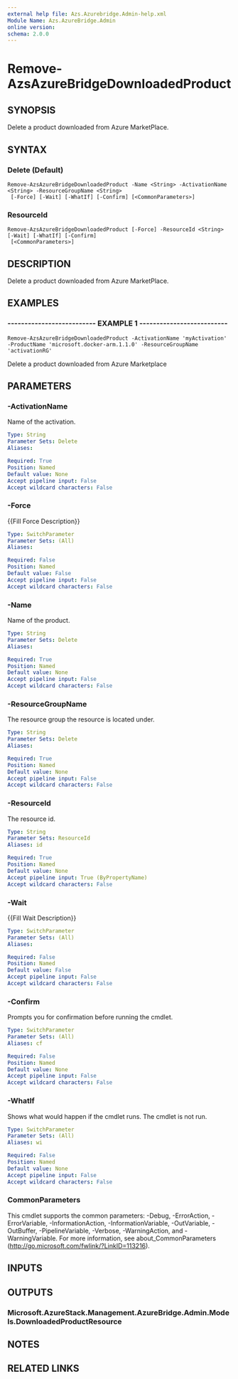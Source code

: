 ```yaml
---
external help file: Azs.Azurebridge.Admin-help.xml
Module Name: Azs.AzureBridge.Admin
online version: 
schema: 2.0.0
---
```


# Remove-AzsAzureBridgeDownloadedProduct

## SYNOPSIS
Delete a product downloaded from Azure MarketPlace.

## SYNTAX

### Delete (Default)
```
Remove-AzsAzureBridgeDownloadedProduct -Name <String> -ActivationName <String> -ResourceGroupName <String>
 [-Force] [-Wait] [-WhatIf] [-Confirm] [<CommonParameters>]
```

### ResourceId
```
Remove-AzsAzureBridgeDownloadedProduct [-Force] -ResourceId <String> [-Wait] [-WhatIf] [-Confirm]
 [<CommonParameters>]
```

## DESCRIPTION
Delete a product downloaded from Azure MarketPlace.

## EXAMPLES

### -------------------------- EXAMPLE 1 --------------------------
```
Remove-AzsAzureBridgeDownloadedProduct -ActivationName 'myActivation' -ProductName 'microsoft.docker-arm.1.1.0' -ResourceGroupName 'activationRG'
```

Delete a product downloaded from Azure Marketplace

## PARAMETERS

### -ActivationName
Name of the activation.

```yaml
Type: String
Parameter Sets: Delete
Aliases: 

Required: True
Position: Named
Default value: None
Accept pipeline input: False
Accept wildcard characters: False
```

### -Force
{{Fill Force Description}}

```yaml
Type: SwitchParameter
Parameter Sets: (All)
Aliases: 

Required: False
Position: Named
Default value: False
Accept pipeline input: False
Accept wildcard characters: False
```

### -Name
Name of the product.

```yaml
Type: String
Parameter Sets: Delete
Aliases: 

Required: True
Position: Named
Default value: None
Accept pipeline input: False
Accept wildcard characters: False
```

### -ResourceGroupName
The resource group the resource is located under.

```yaml
Type: String
Parameter Sets: Delete
Aliases: 

Required: True
Position: Named
Default value: None
Accept pipeline input: False
Accept wildcard characters: False
```

### -ResourceId
The resource id.

```yaml
Type: String
Parameter Sets: ResourceId
Aliases: id

Required: True
Position: Named
Default value: None
Accept pipeline input: True (ByPropertyName)
Accept wildcard characters: False
```

### -Wait
{{Fill Wait Description}}

```yaml
Type: SwitchParameter
Parameter Sets: (All)
Aliases: 

Required: False
Position: Named
Default value: False
Accept pipeline input: False
Accept wildcard characters: False
```

### -Confirm
Prompts you for confirmation before running the cmdlet.

```yaml
Type: SwitchParameter
Parameter Sets: (All)
Aliases: cf

Required: False
Position: Named
Default value: None
Accept pipeline input: False
Accept wildcard characters: False
```

### -WhatIf
Shows what would happen if the cmdlet runs.
The cmdlet is not run.

```yaml
Type: SwitchParameter
Parameter Sets: (All)
Aliases: wi

Required: False
Position: Named
Default value: None
Accept pipeline input: False
Accept wildcard characters: False
```

### CommonParameters
This cmdlet supports the common parameters: -Debug, -ErrorAction, -ErrorVariable, -InformationAction, -InformationVariable, -OutVariable, -OutBuffer, -PipelineVariable, -Verbose, -WarningAction, and -WarningVariable. For more information, see about_CommonParameters (http://go.microsoft.com/fwlink/?LinkID=113216).

## INPUTS

## OUTPUTS

### Microsoft.AzureStack.Management.AzureBridge.Admin.Models.DownloadedProductResource

## NOTES

## RELATED LINKS

